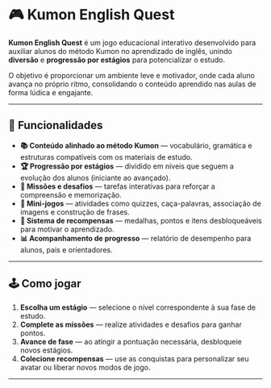 # 🎮 Kumon English Quest  

**Kumon English Quest** é um jogo educacional interativo desenvolvido para auxiliar alunos do método Kumon no aprendizado de inglês, unindo **diversão** e **progressão por estágios** para potencializar o estudo.  

O objetivo é proporcionar um ambiente leve e motivador, onde cada aluno avança no próprio ritmo, consolidando o conteúdo aprendido nas aulas de forma lúdica e engajante.  

---

## 🚀 Funcionalidades  

- **📚 Conteúdo alinhado ao método Kumon** — vocabulário, gramática e estruturas compatíveis com os materiais de estudo.  
- **🏆 Progressão por estágios** — dividido em níveis que seguem a evolução dos alunos (iniciante ao avançado).  
- **🎯 Missões e desafios** — tarefas interativas para reforçar a compreensão e memorização.  
- **🧩 Mini-jogos** — atividades como quizzes, caça-palavras, associação de imagens e construção de frases.  
- **🌟 Sistema de recompensas** — medalhas, pontos e itens desbloqueáveis para motivar o aprendizado.  
- **📊 Acompanhamento de progresso** — relatório de desempenho para alunos, pais e orientadores.  

---

## 🕹️ Como jogar  

1. **Escolha um estágio** — selecione o nível correspondente à sua fase de estudo.  
2. **Complete as missões** — realize atividades e desafios para ganhar pontos.  
3. **Avance de fase** — ao atingir a pontuação necessária, desbloqueie novos estágios.  
4. **Colecione recompensas** — use as conquistas para personalizar seu avatar ou liberar novos modos de jogo.  

---

